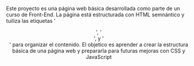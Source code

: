 Este proyecto es una página web básica desarrollada como parte de un curso de Front-End. La página está estructurada con HTML semnántico y tuiliza las etiquetas '<header>', '<main>', y '<footer>' para organizar el contenido. El objetico es aprender a crear la estructura básica de una página web y prepararla para futuras mejoras con CSS y JavaScript